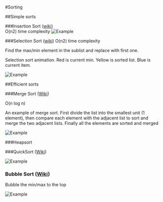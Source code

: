 #Sorting

##Simple sorts

###Insertion Sort ([wiki](http://en.wikipedia.org/wiki/Insertion_sort))  
O(n2) time complexity
![Example](http://upload.wikimedia.org/wikipedia/commons/0/0f/Insertion-sort-example-300px.gif)


###Selection Sort ([wiki](http://en.wikipedia.org/wiki/Selection_sort)) 
O(n2) time complexity

Find the max/min element in the sublist and replace with first one.

Selection sort animation. Red is current min. Yellow is sorted list. Blue is current item.

![Example](http://upload.wikimedia.org/wikipedia/commons/9/94/Selection-Sort-Animation.gif)

##Efficient sorts

###Merge Sort ([Wiki](http://en.wikipedia.org/wiki/Merge_sort))

O(n log n)

An example of merge sort. First divide the list into the smallest unit (1 element), then compare each element with the adjacent list to sort and merge the two adjacent lists. Finally all the elements are sorted and merged

![Example](http://upload.wikimedia.org/wikipedia/commons/c/cc/Merge-sort-example-300px.gif)

###Heapsort

###QuickSort  ([Wiki](http://en.wikipedia.org/wiki/Quicksort))

![Example](http://upload.wikimedia.org/wikipedia/commons/6/6a/Sorting_quicksort_anim.gif)


### Bubble Sort ([Wiki](http://en.wikipedia.org/wiki/Bubble_sort))

Bubble the min/max to the top

![Example](http://upload.wikimedia.org/wikipedia/commons/c/c8/Bubble-sort-example-300px.gif)
